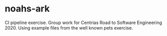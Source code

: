 # noahs-ark
CI pipeline exercise. Group work for Centrias Road to Software Engineering 2020. Using example files from the well known pets exercise.
